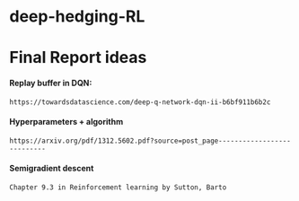 # deep-hedging-RL

# Final Report ideas

#### Replay buffer in DQN: 
    https://towardsdatascience.com/deep-q-network-dqn-ii-b6bf911b6b2c

#### Hyperparameters + algorithm
    https://arxiv.org/pdf/1312.5602.pdf?source=post_page---------------------------

#### Semigradient descent
    Chapter 9.3 in Reinforcement learning by Sutton, Barto
